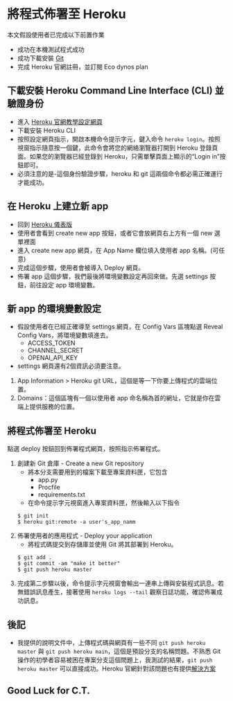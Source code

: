 # 將程式佈署至 Heroku
本文假設使用者已完成以下前置作業
- 成功在本機測試程式成功
- 成功下載安裝 [Git](https://git-scm.com/download/win)
- 完成 Heroku 官網註冊，並訂閱 Eco dynos plan
## 下載安裝 Heroku Command Line Interface (CLI) 並驗證身份
- 進入 [Heroku 官網教學設定網頁](https://devcenter.heroku.com/articles/getting-started-with-python#set-up)
- 下載安裝 Heroku CLI
- 按照設定網頁指示，開啟本機命令提示字元，鍵入命令 `heroku login`。按照視窗指示隨意按一個鍵，此命令會將您的網絡瀏覽器打開到 Heroku 登錄頁面。如果您的瀏覽器已經登錄到 Heroku，只需單擊頁面上顯示的“Login in”按鈕即可。
- 必須注意的是-這個身份驗證步驟，heroku 和 git 這兩個命令都必需正確運行才能成功。
## 在 Heroku 上建立新 app
- 回到 [Heroku 儀表版](https://dashboard.heroku.com/apps)
- 使用者會看到 create new app 按鈕，或者它會放網頁右上方有一個 new 選單裡面
- 進入 create new app 網頁，在 App Name 欄位填入使用者 app 名稱。(可任意)
- 完成這個步驟，使用者會被導入 Deploy 網頁。
- 佈署 app 這個步驟，我們最後將環境變數設定再回來做。先選 settings 按鈕，前往設定 app 環境變數。 
## 新 app 的環境變數設定 
- 假設使用者在已經正確導至 settings 網頁，在 Config Vars 區塊點選 Reveal Config Vars，將環境變數填進去。
    - ACCESS_TOKEN
    - CHANNEL_SECRET
    - OPENAI_API_KEY
- settings 網頁還有2個資訊必須要注意。
1. App Information > Heroku git URL，這個是等一下你要上傳程式的雲端位置。
2. Domains：這個區塊有一個以使用者 app 命名稱為首的網址，它就是你在雲端上提供服務的位置。
## 將程式佈署至 Heroku
點選 deploy 按鈕回到佈署程式網頁，按照指示佈署程式。
1. 創建新 Git 倉庫 - Create a new Git repository
    - 將本分支需要用到的檔案下載至專案資料匣，它包含
        - app.py
        - Procfile
        - requirements.txt
    - 在命令提示字元視窗進入專案資料匣，然後輸入以下指令
    ```
    $ git init
    $ heroku git:remote -a user's_app_namm
    ```
2. 佈署使用者的應用程式 - Deploy your application
    - 將程式碼提交到存儲庫並使用 Git 將其部署到 Heroku。
    ```
    $ git add .
    $ git commit -am "make it better"
    $ git push heroku master
    ```
3. 完成第二步驟以後，命令提示字元視窗會輸出一連串上傳與安裝程式訊息。若無錯誤訊息產生，接著使用 `heroku logs --tail` 觀察日誌功能，確認佈署成功訊息。

## 後記
- 我提供的說明文件中，上傳程式碼與網頁有一些不同 `git push heroku master` 與 `git push heroku main`，這個是預設分支的名稱問題。不熟悉 Git 操作的初學者容易被困在專案分支這個問題上，我測試的結果，`git push heroku master` 可以直接成功。Heroku 官網針對該問題也有提供[解決方案](https://help.heroku.com/O0EXQZTA/how-do-i-switch-branches-from-master-to-main)
## Good Luck for C.T.
